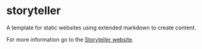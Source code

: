 # storyteller

A template for static websites using extended markdown to create content.

For more information go to the [Storyteller website](https://storyteller20.neocities.org).
